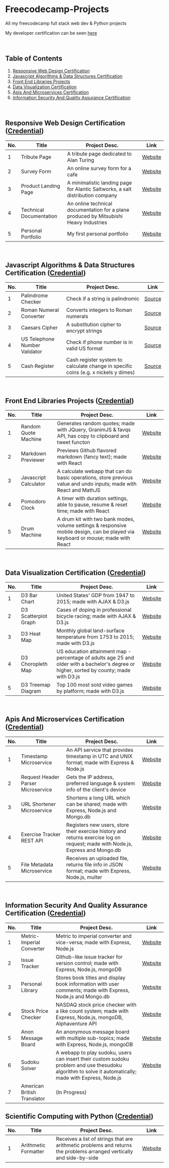 # Freecodecamp-Projects
All my freecodecamp full stack web dev & Python projects

My developer certification can be seen [here](https://www.freecodecamp.org/certification/mrgernae/full-stack)

<br />

## Table of Contents
1. [ Responsive Web Design Certification ](#course1)
2. [ Javascript Algorithms & Data Structures Certification ](#course2)
3. [ Front End Libraries Projects ](#course3)
4. [ Data Visualization Certification ](#course4)
5. [ Apis And Microservices Certification ](#course5)
6. [ Information Security And Quality Assurance Certification ](#course6)

<br />

<a name="course1"></a>
Responsive Web Design Certification ([Credential](https://www.freecodecamp.org/certification/mrgernae/responsive-web-design))
---
No. | Title | Project Desc. | Link |
--- | ----- | ------------- | ---- |
1 | Tribute Page | A tribute page dedicated to Alan Turing | [Website](https://codepen.io/XTeoh/full/pqLJxO)
2 | Survey Form | An online survey form for a cafe | [Website](https://codepen.io/XTeoh/full/GPdpex)
3 | Product Landing Page | A minimalistic landing page for Alantic Saltworks, a salt distribution company | [Website](https://codepen.io/XTeoh/full/PXXojL)
4 | Technical Documentation | An online technical documentation for a plane produced by Mitsubishi Heavy Industries | [Website](https://codepen.io/XTeoh/full/Nompdd)
5 | Personal Portfolio | My first personal portfolio | [Website](https://codepen.io/XTeoh/full/aMjpdV)

<br />

<a name="course2"></a>
Javascript Algorithms & Data Structures Certification ([Credential](https://www.freecodecamp.org/certification/mrgernae/javascript-algorithms-and-data-structures))
---
No. | Title | Project Desc. | Link |
--- | ----- | ------------- | ---- |
1 | Palindrome Checker | Check if a string is palindromic  | [Source](https://github.com/Gern-Yataro/Freecodecamp-Projects/blob/master/Javascript%20Algorithms%20%26%20Data%20Structures/palindrome_checker.js)
2 | Roman Numeral Converter | Converts integers to Roman numerals | [Source](https://github.com/Gern-Yataro/Freecodecamp-Projects/blob/master/Javascript%20Algorithms%20%26%20Data%20Structures/roman_converter.js)
3 | Caesars Cipher | A substitution cipher to encrypt strings | [Source](https://github.com/Gern-Yataro/Freecodecamp-Projects/blob/master/Javascript%20Algorithms%20%26%20Data%20Structures/caesars_cipher.js)
4 | US Telephone Number Validator | Check if phone number is in valid US format | [Source](https://github.com/Gern-Yataro/Freecodecamp-Projects/blob/master/Javascript%20Algorithms%20%26%20Data%20Structures/telephone_validator.js)
5 | Cash Register | Cash register system to calculate change in specific coins (e.g. x nickels y dimes) | [Source](https://github.com/Gern-Yataro/Freecodecamp-Projects/blob/master/Javascript%20Algorithms%20%26%20Data%20Structures/cash_register.js)

<br />

<a name="course3"></a>
Front End Libraries Projects ([Credential](https://www.freecodecamp.org/certification/mrgernae/front-end-libraries))
---
No. | Title | Project Desc. | Link |
--- | ----- | ------------- | ---- |
1 | Random Quote Machine |  Generates random quotes; made with JQuery, GranimJS & favqs API, has copy to clipboard and tweet functon | [Website](https://codepen.io/XTeoh/full/RdEdyL)
2 | Markdown Previewer | Previews Github flavored markdown (fancy text); made with React | [Website](https://codepen.io/XTeoh/full/NmPoap)
3 | Javascript Calculator | A calculate webapp that can do basic operations, store previous value and undo inputs; made with React and MathJS | [Website](https://codepen.io/XTeoh/full/QREgqr)
4 | Pomodoro Clock | A timer with duration settings, able to pause, resume & reset time; made with React | [Website](https://codepen.io/XTeoh/full/wbzKGg)
5 | Drum Machine | A drum kit with two bank modes, volume settings & responsive mobile design, can be played via keyboard or mouse; made with React | [Website](https://codepen.io/XTeoh/full/RmGbeX)

<br />

<a name="course4"></a>
Data Visualization Certification ([Credential](https://www.freecodecamp.org/certification/mrgernae/data-visualization))
---
No. | Title | Project Desc. | Link |
--- | ----- | ------------- | ---- |
1 | D3 Bar Chart | United States' GDP from 1947 to 2015; made with AJAX & D3.js | [Website](https://codepen.io/XTeoh/full/NVgqNw)
2 | D3 Scatterplot Graph | Cases of doping in professional bicycle racing; made with AJAX & D3.js | [Website](https://codepen.io/XTeoh/full/XwgovP)
3 | D3 Heat Map | Monthly global land-surface temperature from 1753 to 2015; made with D3.js | [Website](https://codepen.io/XTeoh/full/RmZEoe)
4 | D3 Choropleth Map | US education attainment map - percentage of adults age 25 and older with a bachelor's degree or higher, sorted by county; made with D3.js | [Website](https://codepen.io/XTeoh/full/rgGvKy)
5 | D3 Treemap Diagram | Top 100 most sold video games by platform; made with D3.js | [Website](https://codepen.io/XTeoh/full/dEZEWQ)

<br />

<a name="course5"></a>
Apis And Microservices Certification ([Credential](https://www.freecodecamp.org/certification/mrgernae/apis-and-microservices))
---
No. | Title | Project Desc. | Link |
--- | ----- | ------------- | ---- |
1 | Timestamp Microservice | An API service that provides timestamp in UTC and UNIX format; made with Express & Node.js | [Website](https://puffy-locket.glitch.me/)
2 | Request Header Parser Microservice | Gets the IP address, preferred language & system info of the client's device | [Website](https://sassy-parsnip.glitch.me/)
3 | URL Shortener Microservice | Shortens a long URL which can be shared; made with Express, Node.js and Mongo.db | [Website](https://funky-meteorite.glitch.me/)
4 | Exercise Tracker REST API | Registers new users, store their exercise history and returns exercise log on request; made with Node.js, Express and Mongo.db | [Website](https://satin-telescope.glitch.me/)
5 | File Metadata Microservice | Receives an uploaded file, returns file info in JSON format; made with Express, Node.js, multer | [Website](https://viridian-coin.glitch.me/)

<br />

<a name="course6"></a>
Information Security And Quality Assurance Certification ([Credential](https://www.freecodecamp.org/certification/mrgernae/information-security-and-quality-assurance))
---
No. | Title | Project Desc. | Link |
--- | ----- | ------------- | ---- |
1 | Metric-Imperial Converter |Metric to imperial converter and vice-versa; made with Express, Node.js | [Website](https://mercury-truck.glitch.me/)
2 | Issue Tracker | Github-like issue tracker for version control; made with Express, Node.js, mongoDB | [Website](https://buttercup-treatment.glitch.me/)
3 | Personal Library | Stores book titles and display book information with user comments; made with Express, Node.js and Mongo.db | [Website](https://airy-product.glitch.me/)
4 | Stock Price Checker | NASDAQ stock price checker with a like count system; made with Express, Node.js, mongoDB, Alphaventure API | [Website](https://picturesque-veil.glitch.me/)
5 | Anon Message Board | An anonymous message board with multiple sub-topics; made with Express, Node.js, mongoDB | [Website](https://useful-yoke.glitch.me/b/general/)
6 | Sudoku Solver | A webapp to play sudoku, users can insert their custom sudoku problem and use thesudoku algorithm to solve it automatically; made with Express, Node.js | [Website](https://sugared-clumsy-snagglefoot.glitch.me/)
7 | American British Translator | (In Progress) | |

<a name="course7"></a>
Scientific Computing with Python ([Credential](https://www.freecodecamp.org/certification/mrgernae/information-security-and-quality-assurance))
---
No. | Title | Project Desc. | Link |
--- | ----- | ------------- | ---- |
1 | Arithmetic Formatter | Receives a list of strings that are arithmetic problems and returns the problems arranged vertically and side-by-side | [Website](https://repl.it/@Gern_Yataro/fcc-arithmetic-arranger#arithmetic_arranger.py)

   
